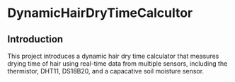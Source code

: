 # DynamicHairDryTimeCalcultor
## Introduction
This project introduces a dynamic hair dry time calculator that measures drying time of hair using real-time data from multiple sensors, including the thermistor, DHT11, DS18B20, and a capacative soil moisture sensor.
